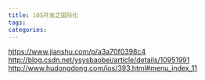 ```yaml
---
title: iOS开发之国际化
tags:
categories:
---
```


https://www.jianshu.com/p/a3a70f0398c4
http://blog.csdn.net/ysysbaobei/article/details/10951991
http://www.hudongdong.com/ios/393.html#menu_index_11